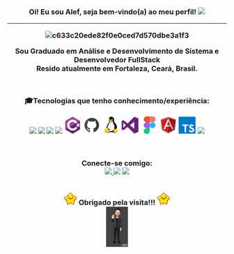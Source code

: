 <!-- APRESENTAÇÃO -->

<h3 align="center">
Oi! Eu sou Alef, seja bem-vindo(a) ao meu perfil!  <img src="https://media.giphy.com/media/hvRJCLFzcasrR4ia7z/giphy.gif" width="25px">

<hr>
 
![c633c20ede82f0e0ced7d570dbe3a1f3](https://user-images.githubusercontent.com/70382532/138322189-2db8df52-9dcb-40a0-88a8-c365466bd33d.gif)

<p align="center">
 Sou Graduado em Análise e Desenvolvimento de Sistema e <strong>Desenvolvedor FullStack</strong> <br>
 Resido atualmente em Fortaleza, Ceará, Brasil.<br>
</p><br>

<!-- EXPERIÊNCIA/CONHECIMENTOS -->
<p align="center">
 <strong>🎓Tecnologias que tenho conhecimento/experiência:</strong>
 <br><br>
  <img width="40" src="https://cdn.jsdelivr.net/gh/devicons/devicon/icons/html5/html5-plain-wordmark.svg" />
  <img width="40" src="https://cdn.jsdelivr.net/gh/devicons/devicon/icons/css3/css3-plain-wordmark.svg" />
  <img width="40" src="https://cdn.jsdelivr.net/gh/devicons/devicon/icons/javascript/javascript-plain.svg"/>
  <img width="40" src="https://cdn.jsdelivr.net/gh/devicons/devicon/icons/git/git-plain.svg"/>
  <img width="40" src="https://github.com/devicons/devicon/blob/master/icons/csharp/csharp-original.svg"/>
  <img width="40" src="https://github.com/AlefMends/alefmends/blob/main/icon-github.svg" />
  <img width="40" src="https://raw.githubusercontent.com/devicons/devicon/master/icons/linux/linux-original.svg" />
  <img width="40" src="https://github.com/devicons/devicon/blob/master/icons/visualstudio/visualstudio-plain.svg" />
  <img width="40" src="https://github.com/devicons/devicon/blob/master/icons/figma/figma-original.svg" />
   <img width="40" src="https://github.com/devicons/devicon/blob/master/icons/angularjs/angularjs-original.svg" />
 <img width="40" src="https://github.com/devicons/devicon/blob/master/icons/typescript/typescript-original.svg" />
 <img width="40" src="https://cdn.jsdelivr.net/gh/devicons/devicon/icons/react/react-original-wordmark.svg" />
</p><br>

 <!-- CONTATO --> 
<strong>Conecte-se comigo:</strong>
<br>
  <a href = "mailto:contatoalefmendes@gmail.com"><img src="https://img.shields.io/badge/-Gmail-%23333?style=for-the-badge&logo=gmail&logoColor=white" target="_blank"> </a>
  <a href="https://www.linkedin.com/in/alef-mendes-596a088b/" target="_blank"><img src="https://img.shields.io/badge/-LinkedIn-%230077B5?style=for-the-badge&logo=linkedin&logoColor=white" target="_blank"></a>
  <a href="https://www.instagram.com/alefmends/" target="_blank"><img src="https://img.shields.io/badge/-Instagram-%23E4405F?style=for-the-badge&logo=instagram&logoColor=white" target="_blank"></a><br>
<br>
 
  <img src="https://github.com/AlefMends/alefmends/blob/main/star.gif" alt="Bat" width="30">
  Obrigado pela visita!!!
  <img src="https://github.com/AlefMends/alefmends/blob/main/star.gif" alt="Bat" width="30">
  <br>
  <img src="https://github.com/AlefMends/alefmends/blob/main/avatar.gif" align="center" height="10%" width="10%" alt="avatar" border="0">





